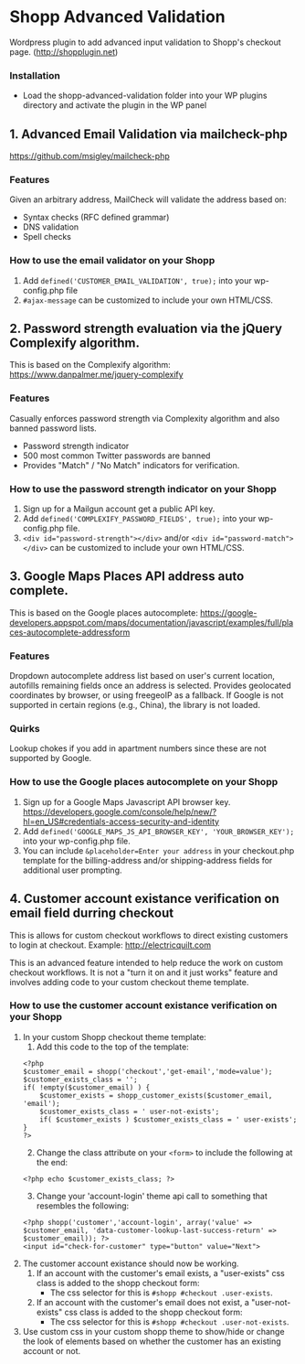 # Shopp Advanced Validation
Wordpress plugin to add advanced input validation to Shopp's checkout page. (http://shopplugin.net)

### Installation
* Load the shopp-advanced-validation folder into your WP plugins directory and activate the plugin in the WP panel

## 1. Advanced Email Validation via mailcheck-php

https://github.com/msigley/mailcheck-php

### Features
Given an arbitrary address, MailCheck will validate the address based on:

* Syntax checks (RFC defined grammar)
* DNS validation
* Spell checks

### How to use the email validator on your Shopp

1. Add ```defined('CUSTOMER_EMAIL_VALIDATION', true);``` into your wp-config.php file
2. ```#ajax-message``` can be customized to include your own HTML/CSS.


## 2. Password strength evaluation via the jQuery Complexify algorithm.

This is based on the Complexify algorithm:
https://www.danpalmer.me/jquery-complexify

### Features
Casually enforces password strength via Complexity algorithm and also banned password lists.

* Password strength indicator
* 500 most common Twitter passwords are banned
* Provides "Match" / "No Match" indicators for verification.

### How to use the password strength indicator on your Shopp
1. Sign up for a Mailgun account get a public API key.
2. Add ```defined('COMPLEXIFY_PASSWORD_FIELDS', true);``` into your wp-config.php file.
3. ```<div id="password-strength"></div>``` and/or ```<div id="password-match"></div>``` can be customized to include your own HTML/CSS.

## 3. Google Maps Places API address auto complete.

This is based on the Google places autocomplete:
https://google-developers.appspot.com/maps/documentation/javascript/examples/full/places-autocomplete-addressform

### Features
Dropdown autocomplete address list based on user's current location, autofills remaining fields once an address is selected. Provides geolocated coordinates by browser, or using freegeoIP as a fallback. If Google is not supported in certain regions (e.g., China), the library is not loaded.

### Quirks
Lookup chokes if you add in apartment numbers since these are not supported by Google.

### How to use the Google places autocomplete on your Shopp
1. Sign up for a Google Maps Javascript API browser key. https://developers.google.com/console/help/new/?hl=en_US#credentials-access-security-and-identity
2. Add ```defined('GOOGLE_MAPS_JS_API_BROWSER_KEY', 'YOUR_BROWSER_KEY');``` into your wp-config.php file.
3. You can include ```&placeholder=Enter your address``` in your checkout.php template for the billing-address and/or shipping-address fields for additional user prompting.

## 4. Customer account existance verification on email field durring checkout

This is allows for custom checkout workflows to direct existing customers to login at checkout.
Example: http://electricquilt.com

This is an advanced feature intended to help reduce the work on custom checkout workflows. It is not a "turn it on and it just works" feature and involves adding code to your custom checkout theme template.

### How to use the customer account existance verification on your Shopp
1. In your custom Shopp checkout theme template: 
	1. Add this code to the top of the template:
	```
	<?php 
	$customer_email = shopp('checkout','get-email','mode=value'); 
	$customer_exists_class = '';
	if( !empty($customer_email) ) {
		$customer_exists = shopp_customer_exists($customer_email, 'email'); 
		$customer_exists_class = ' user-not-exists';
		if( $customer_exists ) $customer_exists_class = ' user-exists';
	}
	?>
	```
	2. Change the class attribute on your ```<form>``` to include the following at the end:
	```
	<?php echo $customer_exists_class; ?>
	```
	3. Change your 'account-login' theme api call to something that resembles the following:
	```
	<?php shopp('customer','account-login', array('value' => $customer_email, 'data-customer-lookup-last-success-return' => $customer_email)); ?>
	<input id="check-for-customer" type="button" value="Next">
	```
2. The customer account existance should now be working. 
	1. If an account with the customer's email exists, a "user-exists" css class is added to the shopp checkout form:
		* The css selector for this is ```#shopp #checkout .user-exists```.
	2. If an account with the customer's email does not exist, a "user-not-exists" css class is added to the shopp checkout form:
		* The css selector for this is ```#shopp #checkout .user-not-exists```.
3. Use custom css in your custom shopp theme to show/hide or change the look of elements based on whether the customer has an existing account or not.

